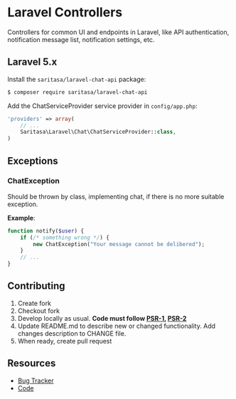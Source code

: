 # Laravel Controllers

Controllers for common UI and endpoints in Laravel,
like API authentication, notification message list, notification settings, etc.

## Laravel 5.x

Install the ```saritasa/laravel-chat-api``` package:

```bash
$ composer require saritasa/laravel-chat-api
```

Add the ChatServiceProvider service provider in ``config/app.php``:

```php
'providers' => array(
    // ...
    Saritasa\Laravel\Chat\ChatServiceProvider::class,
)
```

## Exceptions
### ChatException
Should be thrown by class, implementing chat, if there is no
more suitable exception.

**Example**:
```php
function notify($user) {
    if (/* something wrong */) {
        new ChatException("Your message cannot be delibered");
    }
    // ...
}
```

## Contributing

1. Create fork
2. Checkout fork
3. Develop locally as usual. **Code must follow [PSR-1](http://www.php-fig.org/psr/psr-1/), [PSR-2](http://www.php-fig.org/psr/psr-2/)**
4. Update README.md to describe new or changed functionality. Add changes description to CHANGE file.
5. When ready, create pull request

## Resources

* [Bug Tracker](http://github.com/saritasa/php-transformers/issues)
* [Code](http://github.com/saritasa/php-transformers)
